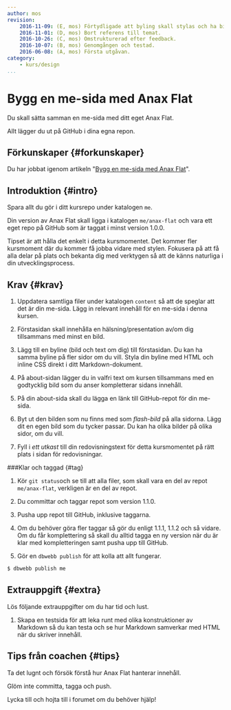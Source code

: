 ```yaml
---
author: mos
revision:
    2016-11-09: (E, mos) Förtydligade att byling skall stylas och ha bild.
    2016-11-01: (D, mos) Bort referens till temat.
    2016-10-26: (C, mos) Omstrukturerad efter feedback.
    2016-10-07: (B, mos) Genomgången och testad.
    2016-06-08: (A, mos) Första utgåvan.
category:
    - kurs/design
...
```

Bygg en me-sida med Anax Flat
===================================

Du skall sätta samman en me-sida med ditt eget Anax Flat.

Allt lägger du ut på GitHub i dina egna repon.

<!--more-->



Förkunskaper {#forkunskaper}
-----------------------

Du har jobbat igenom artikeln "[Bygg en me-sida med Anax Flat](kunskap/bygg-me-sida-med-anax-flat)".



Introduktion {#intro}
-----------------------

Spara allt du gör i ditt kursrepo under katalogen `me`.

Din version av Anax Flat skall ligga i katalogen `me/anax-flat` och vara ett eget repo på GitHub som är taggat i minst version 1.0.0.

Tipset är att hålla det enkelt i detta kursmomentet. Det kommer fler kursmoment där du kommer få jobba vidare med stylen. Fokusera på att få alla delar på plats och bekanta dig med verktygen så att de känns naturliga i din utvecklingsprocess.



Krav {#krav}
-----------------------

1. Uppdatera samtliga filer under katalogen `content` så att de speglar att det är din me-sida. Lägg in relevant innehåll för en me-sida i denna kursen.

1. Förstasidan skall innehålla en hälsning/presentation av/om dig tillsammans med minst en bild.

1. Lägg till en byline (bild och text om dig) till förstasidan. Du kan ha samma byline på fler sidor om du vill. Styla din byline med HTML och inline CSS direkt i ditt Markdown-dokument.

1. På about-sidan lägger du in valfri text om kursen tillsammans med en godtycklig bild som du anser kompletterar sidans innehåll.

1. På din about-sida skall du lägga en länk till GitHub-repot för din me-sida.

1. Byt ut den bilden som nu finns med som *flash-bild* på alla sidorna. Lägg dit en egen bild som du tycker passar. Du kan ha olika bilder på olika sidor, om du vill.

1. Fyll i *ett utkast* till din redovisningstext för detta kursmomentet på rätt plats i sidan för redovisningar.



###Klar och taggad {#tag}

1. Kör `git status`och se till att alla filer, som skall vara en del av repot `me/anax-flat`, verkligen är en del av repot.

1. Du committar och taggar repot som version 1.1.0.

1. Pusha upp repot till GitHub, inklusive taggarna.

1. Om du behöver göra fler taggar så gör du enligt 1.1.1, 1.1.2 och så vidare. Om du får komplettering så skall du alltid tagga en ny version när du är klar med kompletteringen samt pusha upp till GitHub.

1. Gör en `dbwebb publish` för att kolla att allt fungerar.

```bash
$ dbwebb publish me
```



Extrauppgift {#extra}
-----------------------

Lös följande extrauppgifter om du har tid och lust.

1. Skapa en testsida för att leka runt med olika konstruktioner av Markdown så du kan testa och se hur Markdown samverkar med HTML när du skriver innehåll.



Tips från coachen {#tips}
-----------------------

Ta det lugnt och försök förstå hur Anax Flat hanterar innehåll.

Glöm inte committa, tagga och push.

Lycka till och hojta till i forumet om du behöver hjälp!
